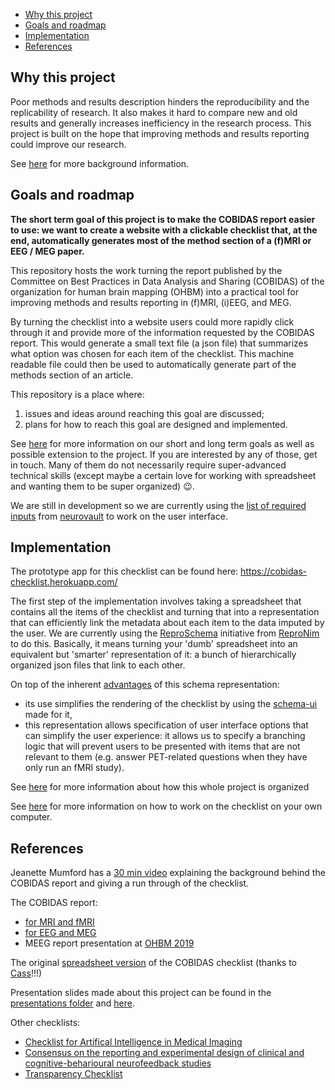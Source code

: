 <!-- TOC -->

- [Why this project](#why-this-project)
- [Goals and roadmap](#goals-and-roadmap)
- [Implementation](#implementation)
- [References](#references)

<!-- /TOC -->

## Why this project

Poor methods and results description hinders the reproducibility and the
replicability of research. It also makes it hard to compare new and old results
and generally increases inefficiency in the research process. This project is
built on the hope that improving methods and results reporting could improve our
research.

See [here](./why_this_project.md) for more background information.

## Goals and roadmap

**The short term goal of this project is to make the COBIDAS report easier to
use: we want to create a website with a clickable checklist that, at the end,
automatically generates most of the method section of a (f)MRI or EEG / MEG
paper.**

This repository hosts the work turning the report published by the Committee on
Best Practices in Data Analysis and Sharing (COBIDAS) of the organization for
human brain mapping (OHBM) into a practical tool for improving methods and
results reporting in (f)MRI, (i)EEG, and MEG.

By turning the checklist into a website users could more rapidly click through
it and provide more of the information requested by the COBIDAS report. This
would generate a small text file (a json file) that summarizes what option was
chosen for each item of the checklist. This machine readable file could then be
used to automatically generate part of the methods section of an article.

This repository is a place where:

1. issues and ideas around reaching this goal are discussed;
2. plans for how to reach this goal are designed and implemented.

See [here](./goals.md) for more information on our short and long term goals as
well as possible extension to the project. If you are interested by any of
those, get in touch. Many of them do not necessarily require super-advanced
technical skills (except maybe a certain love for working with spreadsheet and
wanting them to be super organized) :wink:.

We are still in development so we are currently using the
[list of required inputs](./xlsx/metadata_neurovault.csv) from
[neurovault](https://www.neurovault.org/) to work on the user interface.

## Implementation

The prototype app for this checklist can be found here:
https://cobidas-checklist.herokuapp.com/

The first step of the implementation involves taking a spreadsheet that contains
all the items of the checklist and turning that into a representation that can
efficiently link the metadata about each item to the data imputed by the user.
We are currently using the
[ReproSchema](https://github.com/ReproNim/reproschema) initiative from
[ReproNim](http://www.repronim.org/) to do this. Basically, it means turning
your 'dumb' spreadsheet into an equivalent but 'smarter' representation of it: a
bunch of hierarchically organized json files that link to each other.

On top of the inherent
[advantages](https://github.com/ReproNim/reproschema#30-advantages-of-current-representation)
of this schema representation:

-   its use simplifies the rendering of the checklist by using the
    [schema-ui](https://github.com/ReproNim/schema-ui) made for it,
-   this representation allows specification of user interface options that can
    simplify the user experience: it allows us to specify a branching logic that
    will prevent users to be presented with items that are not relevant to them
    (e.g. answer PET-related questions when they have only run an fMRI study).

See [here](./general_organization.md) for more information about how this whole
project is organized

See [here](./how_to_render_the_checklist.md) for more information on how to work
on the checklist on your own computer.

## References

Jeanette Mumford has a
[30 min video](https://www.youtube.com/watch?v=bsM4KowO5Vc&t=175s) explaining
the background behind the COBIDAS report and giving a run through of the
checklist.

The COBIDAS report:

-   [for MRI and fMRI](https://www.biorxiv.org/content/10.1101/054262v2)
-   [for EEG and MEG](https://osf.io/a8dhx/)
-   MEEG report presentation at
    [OHBM 2019](https://www.pathlms.com/ohbm/courses/12238/sections/15843/video_presentations/138196)

The original [spreadsheet version](https://osf.io/qkb9t/) of the COBIDAS
checklist (thanks to [Cass](https://github.com/cassgvp)!!!)

Presentation slides made about this project can be found in the
[presentations folder](./presentations) and [here](./presentations/links.md).

Other checklists:

-   [Checklist for Artifical Intelligence in Medical Imaging](https://claim.shinyapps.io/CLAIM/)
-   [Consensus on the reporting and experimental design of clinical and cognitive-beharioural neurofeedback studies](https://crednf.shinyapps.io/CREDnf/)
-   [Transparency Checklist](http://www.shinyapps.org/apps/TransparencyChecklist/)
